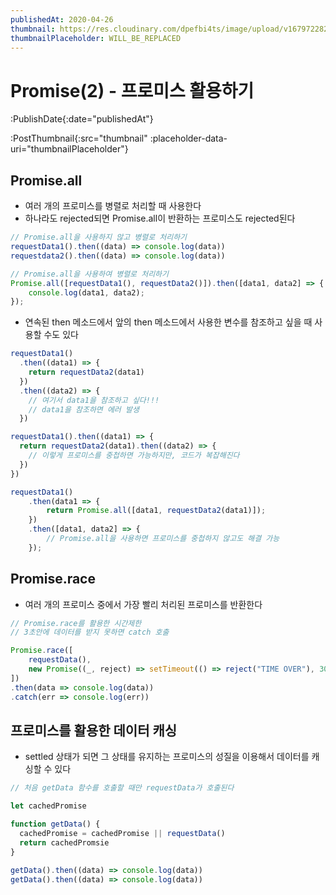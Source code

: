 ```yaml
---
publishedAt: 2020-04-26
thumbnail: https://res.cloudinary.com/dpefbi4ts/image/upload/v1679722820/thumb/006-thumb.png
thumbnailPlaceholder: WILL_BE_REPLACED
---
```


# Promise(2) - 프로미스 활용하기

:PublishDate{:date="publishedAt"}

:PostThumbnail{:src="thumbnail" :placeholder-data-uri="thumbnailPlaceholder"}

## Promise.all

- 여러 개의 프로미스를 병렬로 처리할 때 사용한다
- 하나라도 rejected되면 Promise.all이 반환하는 프로미스도 rejected된다

```javascript
// Promise.all을 사용하지 않고 병렬로 처리하기
requestData1().then((data) => console.log(data))
requestdata2().then((data) => console.log(data))
```

```javascript
// Promise.all을 사용하여 병렬로 처리하기
Promise.all([requestData1(), requestData2()]).then([data1, data2] => {
	console.log(data1, data2);
});
```

- 연속된 then 메소드에서 앞의 then 메소드에서 사용한 변수를 참조하고 싶을 때 사용할 수도 있다

```javascript
requestData1()
  .then((data1) => {
    return requestData2(data1)
  })
  .then((data2) => {
    // 여기서 data1을 참조하고 싶다!!!
    // data1을 참조하면 에러 발생
  })
```

```javascript
requestData1().then((data1) => {
  return requestData2(data1).then((data2) => {
    // 이렇게 프로미스를 중첩하면 가능하지만, 코드가 복잡해진다
  })
})
```

```javascript
requestData1()
	.then(data1 => {
		return Promise.all([data1, requestData2(data1)]);
	})
	.then([data1, data2] => {
		// Promise.all을 사용하면 프로미스를 중첩하지 않고도 해결 가능
	});
```

## Promise.race

- 여러 개의 프로미스 중에서 가장 빨리 처리된 프로미스를 반환한다

```javascript
// Promise.race를 활용한 시간제한
// 3초안에 데이터를 받지 못하면 catch 호출

Promise.race([
	requestData(),
	new Promise((_, reject) => setTimeout(() => reject("TIME OVER"), 3000)
])
.then(data => console.log(data))
.catch(err => console.log(err))
```

## 프로미스를 활용한 데이터 캐싱

- settled 상태가 되면 그 상태를 유지하는 프로미스의 성질을 이용해서 데이터를 캐싱할 수 있다

```javascript
// 처음 getData 함수를 호출할 때만 requestData가 호출된다

let cachedPromise

function getData() {
  cachedPromise = cachedPromise || requestData()
  return cachedPromsie
}

getData().then((data) => console.log(data))
getData().then((data) => console.log(data))
```
